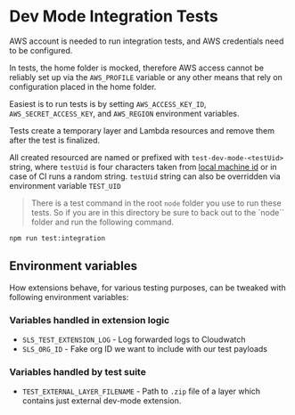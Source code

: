 # Dev Mode Integration Tests

AWS account is needed to run integration tests, and AWS credentials need to be configured.

In tests, the home folder is mocked, therefore AWS access cannot be reliably set up via the `AWS_PROFILE` variable or any other means that rely on configuration placed in the home folder.

Easiest is to run tests is by setting `AWS_ACCESS_KEY_ID`, `AWS_SECRET_ACCESS_KEY`, and `AWS_REGION` environment variables.

Tests create a temporary layer and Lambda resources and remove them after the test is finalized.

All created resourced are named or prefixed with `test-dev-mode-<testUid>` string, where `testUid` is four characters taken from [local machine id](https://www.npmjs.com/package/node-machine-id) or in case of CI runs a random string. `testUid` string can also be overridden via environment variable `TEST_UID`

> There is a test command in the root `node` folder you use to run these tests. So if you are in this directory be sure to back out to the `node`` folder and run the following command.

```bash
npm run test:integration
```

## Environment variables

How extensions behave, for various testing purposes, can be tweaked with following environment variables:

### Variables handled in extension logic

- `SLS_TEST_EXTENSION_LOG` - Log forwarded logs to Cloudwatch
- `SLS_ORG_ID` - Fake org ID we want to include with our test payloads

### Variables handled by test suite

- `TEST_EXTERNAL_LAYER_FILENAME` - Path to `.zip` file of a layer which contains just external dev-mode extension.
